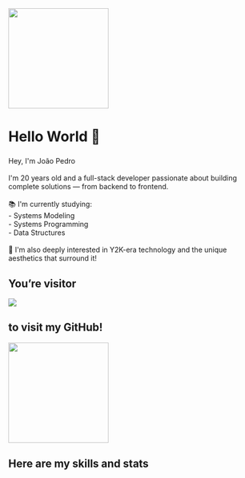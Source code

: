 <img height="200" src="https://media0.giphy.com/media/v1.Y2lkPTc5MGI3NjExa2d3ZWJocWV1eGwxYmViaTNxNWxrc2F2Zm5udHpmeGpvZXBwODVpZyZlcD12MV9pbnRlcm5hbF9naWZfYnlfaWQmY3Q9Zw/l0MYInVlNJkrygcNO/giphy.gif" />

###

<h1 align="left">Hello World 👋</h1>

###

<p align="left">
Hey, I'm João Pedro<br><br>
I'm 20 years old and a full-stack developer passionate about building complete solutions — from backend to frontend.<br><br>
📚 I'm currently studying:<br>
- Systems Modeling<br>
- Systems Programming<br>
- Data Structures<br><br>
📎 I'm also deeply interested in Y2K-era technology and the unique aesthetics that surround it!
</p>

###

<h2 align="left">You’re visitor</h2>

<img src="https://profile-counter.glitch.me/joaopedrodebritodantas/count.svg?" />

<h2 align="left">to visit my GitHub!</h2>

<img height="200" src="https://media0.giphy.com/media/v1.Y2lkPTc5MGI3NjExdmw5cnpiOWlobHh5b3J1eG1vazNteHFwZ2RudWo1N29va284ZXprYyZlcD12MV9pbnRlcm5hbF9naWZfYnlfaWQmY3Q9Zw/q3pLCQEeAG3nO/giphy.gif" />

###

<h2 align="left">Here are my skills and stats</h2>

<div align="left">
